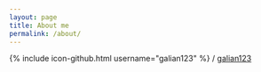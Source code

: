 ```yaml
---
layout: page
title: About me
permalink: /about/
---
```




{% include icon-github.html username="galian123" %} /
[galian123](https://github.com/galian123)
